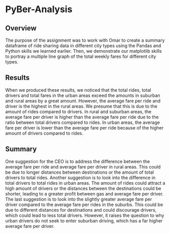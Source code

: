# PyBer-Analysis

## Overview

The purpose of the assignment was to work with Omar to create a summary dataframe of ride sharing data in different city types using the Pandas and Python skills we learned earlier. Then, we demonstrate our matplotlib skills to portray a multiple line graph of the total weekly fares for different city types.

## Results

When we produced these results, we noticed that the total rides, total drivers and total fares in the urban areas exceed the amounts in suburban and rural areas by a great amount. However, the average fare per ride and driver is the highest in the rural areas. We presume that this is due to the amount of rides compared to drivers. In rural and suburban areas, the average fare per driver is higher than the average fare per ride due to the ratio between total drivers compared to rides. In urban areas, the average fare per driver is lower than the average fare per ride because of the higher amount of drivers compared to rides.

## Summary

One suggestion for the CEO is to address the difference between the average fare per ride and average fare per driver in rural areas. This could be due to longer distances between destinations or the amount of total drivers to total rides. Another suggestion is to look into the difference in total drivers to total rides in urban areas. The amount of rides could attract a high amount of drivers or the distances between the destinations could be shorter, leading to a greater profit between gas and average fare per driver. The last suggestion is to look into the slightly greater average fare per driver compared to the average fare per rides in the suburbs. This could be due to different distances for destinations and could discourage drivers, which could lead to less total drivers. However, it raises the question to why urban drivers do not seek to enter suburban driving, which has a far higher average fare per driver. 

